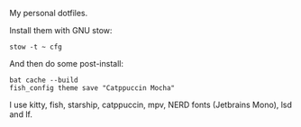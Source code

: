 My personal dotfiles.

Install them with GNU stow:

    stow -t ~ cfg

And then do some post-install:

    bat cache --build
    fish_config theme save "Catppuccin Mocha"

I use kitty, fish, starship, catppuccin, mpv, NERD fonts (Jetbrains Mono), lsd and lf.